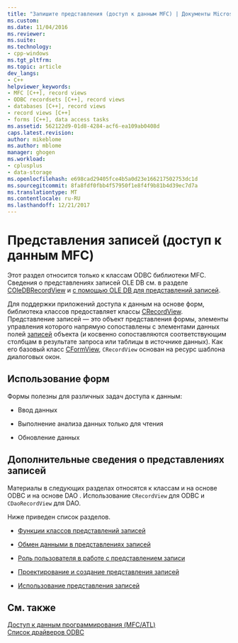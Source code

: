 ```yaml
---
title: "Запишите представления (доступ к данным MFC) | Документы Microsoft"
ms.custom: 
ms.date: 11/04/2016
ms.reviewer: 
ms.suite: 
ms.technology:
- cpp-windows
ms.tgt_pltfrm: 
ms.topic: article
dev_langs:
- C++
helpviewer_keywords:
- MFC [C++], record views
- ODBC recordsets [C++], record views
- databases [C++], record views
- record views [C++]
- forms [C++], data access tasks
ms.assetid: 562122d9-01d8-4284-acf6-ea109ab0408d
caps.latest.revision: 
author: mikeblome
ms.author: mblome
manager: ghogen
ms.workload:
- cplusplus
- data-storage
ms.openlocfilehash: e698cad29405fce4b5a0d23e166217502753dc1d
ms.sourcegitcommit: 8fa8fdf0fbb4f57950f1e8f4f9b81b4d39ec7d7a
ms.translationtype: MT
ms.contentlocale: ru-RU
ms.lasthandoff: 12/21/2017
---
```

# <a name="record-views--mfc-data-access"></a>Представления записей (доступ к данным MFC)
Этот раздел относится только к классам ODBC библиотеки MFC. Сведения о представлениях записей OLE DB см. в разделе [COleDBRecordView](../mfc/reference/coledbrecordview-class.md) и [с помощью OLE DB для представлений записей](../data/oledb/using-ole-db-record-views.md).  
  
 Для поддержки приложений доступа к данным на основе форм, библиотека классов предоставляет классы [CRecordView](../mfc/reference/crecordview-class.md). Представление записей — это объект представления формы, элементы управления которого напрямую сопоставлены с элементами данных полей [записей](../data/odbc/recordset-odbc.md) объекта (и косвенно сопоставляются соответствующим столбцам в результате запроса или таблицы в источнике данных). Как его базовый класс [CFormView](../mfc/reference/cformview-class.md), `CRecordView` основан на ресурс шаблона диалоговых окон.  
  
## <a name="form-uses"></a>Использование форм  
 Формы полезны для различных задач доступа к данным:  
  
-   Ввод данных  
  
-   Выполнение анализа данных только для чтения  
  
-   Обновление данных  
  
## <a name="further-reading-about-record-views"></a>Дополнительные сведения о представлениях записей  
 Материалы в следующих разделах относятся к классам и на основе ODBC и на основе DAO . Использование `CRecordView` для ODBC и `CDaoRecordView` для DAO.  
  
 Ниже приведен список разделов.  
  
-   [Функции классов представлений записей](../data/features-of-record-view-classes-mfc-data-access.md)  
  
-   [Обмен данными в представлениях записей](../data/data-exchange-for-record-views-mfc-data-access.md)  
  
-   [Роль пользователя в работе с представлением записи](../data/your-role-in-working-with-a-record-view-mfc-data-access.md)  
  
-   [Проектирование и создание представления записей](../data/designing-and-creating-a-record-view-mfc-data-access.md)  
  
-   [Использование представления записей](../data/using-a-record-view-mfc-data-access.md)  
  
## <a name="see-also"></a>См. также  
 [Доступ к данным программирования (MFC/ATL)](../data/data-access-programming-mfc-atl.md)   
 [Список драйверов ODBC](../data/odbc/odbc-driver-list.md)